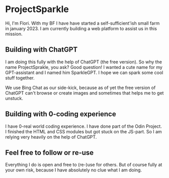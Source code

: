 # ProjectSparkle

Hi, I'm Flori. With my BF I have have started a self-sufficient'ish small farm in january 2023. I am currently building a web platform to assist us in this mission.

## Building with ChatGPT

 I am doing this fully with the help of ChatGPT (the free version). So why the name ProjectSprakle, you ask? Good question! I wanted a cute name for my GPT-assistant and I named him SparkleGPT. I hope we can spark some cool stuff together.

 We use Bing Chat as our side-kick, because as of yet the free version of ChatGPT can't browse or create images and sometimes that helps me to get unstuck.

## Building with 0-coding experience

I have 0-real world coding experience. I have done part of the Odin Project. I finished the HTML and CSS modules but got stuck on the JS-part. So I am relying very heavily on the help of ChatGPT.

## Feel free to follow or re-use

Everything I do is open and free to (re-)use for others. But of course fully at your own risk, because I have absolutely no clue what I am doing.
